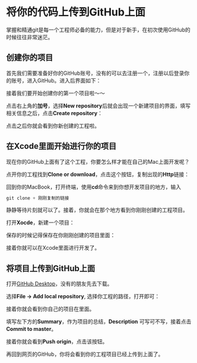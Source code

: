 # 将你的代码上传到GitHub上面

掌握和精通git是每一个工程师必备的能力，但是对于新手，在初次使用GitHub的时候往往非常迷茫。

## 创建你的项目


首先我们需要准备好你的GitHub账号，没有的可以去注册一个，注册以后登录你的账号，进入GitHub。进入后界面如下：



接着我们要开始创建你的第一个项目啦～～

点击右上角的**加号**，选择**New repository**后就会出现一个新建项目的界面，填写相关信息之后，点击**Create repository**：



点击之后你就会看到你新创建的工程啦。





## 在Xcode里面开始进行你的项目


现在你的GitHub上面有了这个工程，你要怎么样才能在自己的Mac上面开发呢？

点开你的工程找到**Clone or download**，点击这个按钮，复制出现的**Http**链接：



回到你的MacBook，打开终端，使用**cd**命令来到你想开发项目的地方，输入

```swift
git clone + 刚刚复制的链接
```



静静等待片刻就可以了。接着，你就会在那个地方看到你刚刚创建的工程项目。

打开**Xocde**，新建一个项目：



保存的时候记得保存在你刚刚创建的项目里面：



接着你就可以在Xcode里面进行开发了。

## 将项目上传到GitHub上面



打开[GitHub Desktop](https://desktop.github.com)，没有的朋友先去下载。

选择**File -> Add local  repository**, 选择你工程的路径，打开即可：

接着你就会看到你自己的项目在里面。

填写左下方的**Summary**，作为项目的总结，**Description** 可写可不写，接着点击**Commit to master**。

接着你就会看到**Push origin**，点击该按钮。

再回到网页的GitHub，你将会看到你的工程项目已经上传到上面了。

